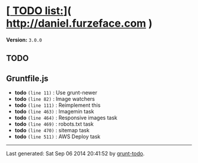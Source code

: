 # [[ TODO list:](http://daniel.furzeface.com)]( http://daniel.furzeface.com )

**Version:** `3.0.0`

## TODO

## Gruntfile.js

-  **todo** `(line 11)` : Use grunt-newer
-  **todo** `(line 82)` : Image watchers
-  **todo** `(line 111)` : Reimplement this
-  **todo** `(line 463)` : Imagemin task
-  **todo** `(line 464)` : Responsive images task
-  **todo** `(line 469)` : robots.txt task
-  **todo** `(line 470)` : sitemap task
-  **todo** `(line 511)` : AWS Deploy task


* * *

Last generated: Sat Sep 06 2014 20:41:52 by [grunt-todo](https://github.com/leny/grunt-todo).

